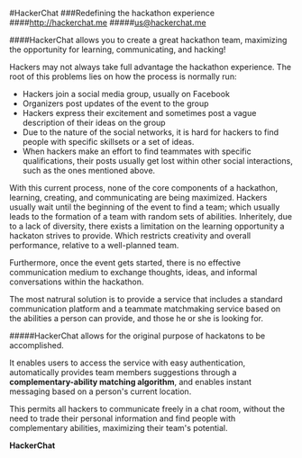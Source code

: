 #HackerChat
###Redefining the hackathon experience
####http://hackerchat.me
#####us@hackerchat.me



####HackerChat allows you to create a great hackathon team, maximizing the opportunity for learning, communicating, and hacking!


Hackers may not always take full advantage the hackathon experience.
The root of this problems lies on how the process is normally run:
- Hackers join a social media group, usually on Facebook
- Organizers post updates of the event to the group
- Hackers express their excitement and sometimes post a vague description of their ideas on the group
- Due to the nature of the social networks, it is hard for hackers to find people with specific skillsets or a set of ideas.
- When hackers make an effort to find teammates with specific qualifications, their posts usually get lost within other social interactions, such as the ones mentioned above.

With this current process, none of the core components of a hackathon, learning, creating, and communicating are being maximized. Hackers usually wait until the beginning of the event to find a team; which usually leads to the formation of a team with random sets of abilities. Inheritely, due to a lack of diversity, there exists a limitation on the learning opportunity a hackaton strives to provide. Which restricts creativity and overall performance, relative to a well-planned team.

Furthermore, once the event gets started, there is no effective communication medium to exchange thoughts, ideas, and informal conversations within the hackathon.

The most natrural solution is to provide a service that includes a standard communication platform and a teammate matchmaking service based on the abilities a person can provide, and those he or she is looking for.

#####HackerChat allows for the original purpose of hackatons to be accomplished.

It enables users to access the service with easy authentication, automatically provides team members suggestions through a **complementary-ability matching algorithm**, and enables instant messaging based on a person's current location.

This permits all hackers to communicate freely in a chat room, without the need to trade their personal information and find people with complementary abilities, maximizing their team's potential.

**HackerChat** 
